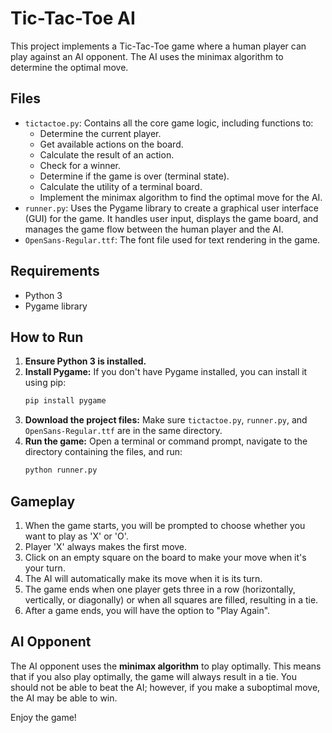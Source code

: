 # Tic-Tac-Toe AI

This project implements a Tic-Tac-Toe game where a human player can play against an AI opponent. The AI uses the minimax algorithm to determine the optimal move.

## Files

*   `tictactoe.py`: Contains all the core game logic, including functions to:
    *   Determine the current player.
    *   Get available actions on the board.
    *   Calculate the result of an action.
    *   Check for a winner.
    *   Determine if the game is over (terminal state).
    *   Calculate the utility of a terminal board.
    *   Implement the minimax algorithm to find the optimal move for the AI.
*   `runner.py`: Uses the Pygame library to create a graphical user interface (GUI) for the game. It handles user input, displays the game board, and manages the game flow between the human player and the AI.
*   `OpenSans-Regular.ttf`: The font file used for text rendering in the game.

## Requirements

*   Python 3
*   Pygame library

## How to Run

1.  **Ensure Python 3 is installed.**
2.  **Install Pygame:**
    If you don't have Pygame installed, you can install it using pip:
    ```bash
    pip install pygame
    ```
3.  **Download the project files:**
    Make sure `tictactoe.py`, `runner.py`, and `OpenSans-Regular.ttf` are in the same directory.
4.  **Run the game:**
    Open a terminal or command prompt, navigate to the directory containing the files, and run:
    ```bash
    python runner.py
    ```

## Gameplay

1.  When the game starts, you will be prompted to choose whether you want to play as 'X' or 'O'.
2.  Player 'X' always makes the first move.
3.  Click on an empty square on the board to make your move when it's your turn.
4.  The AI will automatically make its move when it is its turn.
5.  The game ends when one player gets three in a row (horizontally, vertically, or diagonally) or when all squares are filled, resulting in a tie.
6.  After a game ends, you will have the option to "Play Again".

## AI Opponent

The AI opponent uses the **minimax algorithm** to play optimally. This means that if you also play optimally, the game will always result in a tie. You should not be able to beat the AI; however, if you make a suboptimal move, the AI may be able to win.

Enjoy the game! 